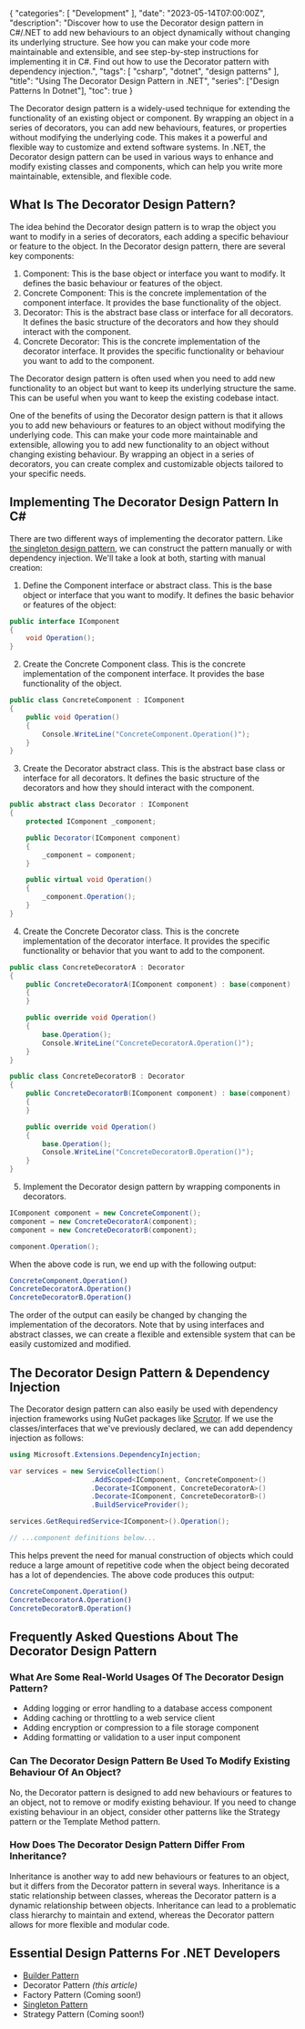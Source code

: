 {
    "categories": [ "Development" ],
    "date": "2023-05-14T07:00:00Z",
    "description": "Discover how to use the Decorator design pattern in C#/.NET to add new behaviours to an object dynamically without changing its underlying structure. See how you can make your code more maintainable and extensible, and see step-by-step instructions for implementing it in C#. Find out how to use the Decorator pattern with dependency injection.",
    "tags": [ "csharp", "dotnet", "design patterns" ],
    "title": "Using The Decorator Design Pattern in .NET",
    "series": ["Design Patterns In Dotnet"],
    "toc": true
}

The Decorator design pattern is a widely-used technique for extending the functionality of an existing object or component. By wrapping an object in a series of decorators, you can add new behaviours, features, or properties without modifying the underlying code. This makes it a powerful and flexible way to customize and extend software systems. In .NET, the Decorator design pattern can be used in various ways to enhance and modify existing classes and components, which can help you write more maintainable, extensible, and flexible code.

<!-- more -->

## What Is The Decorator Design Pattern?

The idea behind the Decorator design pattern is to wrap the object you want to modify in a series of decorators, each adding a specific behaviour or feature to the object. In the Decorator design pattern, there are several key components:

1. Component: This is the base object or interface you want to modify. It defines the basic behaviour or features of the object.
2. Concrete Component: This is the concrete implementation of the component interface. It provides the base functionality of the object.
3. Decorator: This is the abstract base class or interface for all decorators. It defines the basic structure of the decorators and how they should interact with the component.
4. Concrete Decorator: This is the concrete implementation of the decorator interface. It provides the specific functionality or behaviour you want to add to the component.

The Decorator design pattern is often used when you need to add new functionality to an object but want to keep its underlying structure the same. This can be useful when you want to keep the existing codebase intact.

One of the benefits of using the Decorator design pattern is that it allows you to add new behaviours or features to an object without modifying the underlying code. This can make your code more maintainable and extensible, allowing you to add new functionality to an object without changing existing behaviour. By wrapping an object in a series of decorators, you can create complex and customizable objects tailored to your specific needs.

## Implementing The Decorator Design Pattern In C\#

There are two different ways of implementing the decorator pattern. Like [the singleton design pattern](/article/2023/05/using-the-singleton-design-pattern-in-.net/), we can construct the pattern manually or with dependency injection. We'll take a look at both, starting with manual creation:

1. Define the Component interface or abstract class. This is the base object or interface that you want to modify. It defines the basic behavior or features of the object:

```csharp
public interface IComponent
{
    void Operation();
}
```

2. Create the Concrete Component class. This is the concrete implementation of the component interface. It provides the base functionality of the object.

```csharp
public class ConcreteComponent : IComponent
{
    public void Operation()
    {
        Console.WriteLine("ConcreteComponent.Operation()");
    }
}
```

3. Create the Decorator abstract class. This is the abstract base class or interface for all decorators. It defines the basic structure of the decorators and how they should interact with the component.

```csharp
public abstract class Decorator : IComponent
{
    protected IComponent _component;

    public Decorator(IComponent component)
    {
        _component = component;
    }

    public virtual void Operation()
    {
        _component.Operation();
    }
}
```

4. Create the Concrete Decorator class. This is the concrete implementation of the decorator interface. It provides the specific functionality or behavior that you want to add to the component.

```csharp
public class ConcreteDecoratorA : Decorator
{
    public ConcreteDecoratorA(IComponent component) : base(component)
    {
    }

    public override void Operation()
    {
        base.Operation();
        Console.WriteLine("ConcreteDecoratorA.Operation()");
    }
}

public class ConcreteDecoratorB : Decorator
{
    public ConcreteDecoratorB(IComponent component) : base(component)
    {
    }

    public override void Operation()
    {
        base.Operation();
        Console.WriteLine("ConcreteDecoratorB.Operation()");
    }
}
```

5. Implement the Decorator design pattern by wrapping components in decorators.

```csharp
IComponent component = new ConcreteComponent();
component = new ConcreteDecoratorA(component);
component = new ConcreteDecoratorB(component);

component.Operation();
```

When the above code is run, we end up with the following output:

```bash
ConcreteComponent.Operation()
ConcreteDecoratorA.Operation()
ConcreteDecoratorB.Operation()
```

The order of the output can easily be changed by changing the implementation of the decorators. Note that by using interfaces and abstract classes, we can create a flexible and extensible system that can be easily customized and modified.

## The Decorator Design Pattern & Dependency Injection

The Decorator design pattern can also easily be used with dependency injection frameworks using NuGet packages like [Scrutor](https://github.com/khellang/Scrutor). If we use the classes/interfaces that we've previously declared, we can add dependency injection as follows:

```csharp
using Microsoft.Extensions.DependencyInjection;

var services = new ServiceCollection()
                    .AddScoped<IComponent, ConcreteComponent>()
                    .Decorate<IComponent, ConcreteDecoratorA>()
                    .Decorate<IComponent, ConcreteDecoratorB>()
                    .BuildServiceProvider();

services.GetRequiredService<IComponent>().Operation();

// ...component definitions below...
```

This helps prevent the need for manual construction of objects which could reduce a large amount of repetitive code when the object being decorated has a lot of dependencies. The above code produces this output:

```bash
ConcreteComponent.Operation()
ConcreteDecoratorA.Operation()
ConcreteDecoratorB.Operation()
```

## Frequently Asked Questions About The Decorator Design Pattern

### What Are Some Real-World Usages Of The Decorator Design Pattern?

- Adding logging or error handling to a database access component
- Adding caching or throttling to a web service client
- Adding encryption or compression to a file storage component
- Adding formatting or validation to a user input component

### Can The Decorator Design Pattern Be Used To Modify Existing Behaviour Of An Object?

No, the Decorator pattern is designed to add new behaviours or features to an object, not to remove or modify existing behaviour. If you need to change existing behaviour in an object, consider other patterns like the Strategy pattern or the Template Method pattern.

### How Does The Decorator Design Pattern Differ From Inheritance?

Inheritance is another way to add new behaviours or features to an object, but it differs from the Decorator pattern in several ways. Inheritance is a static relationship between classes, whereas the Decorator pattern is a dynamic relationship between objects. Inheritance can lead to a problematic class hierarchy to maintain and extend, whereas the Decorator pattern allows for more flexible and modular code.

## Essential Design Patterns For .NET Developers

- [Builder Pattern](/article/2023/03/using-the-builder-design-pattern-in-.net/)
- Decorator Pattern _(this article)_
- Factory Pattern (Coming soon!)
- [Singleton Pattern](/article/2023/05/using-the-singleton-design-pattern-in-.net/)
- Strategy Pattern (Coming soon!)
